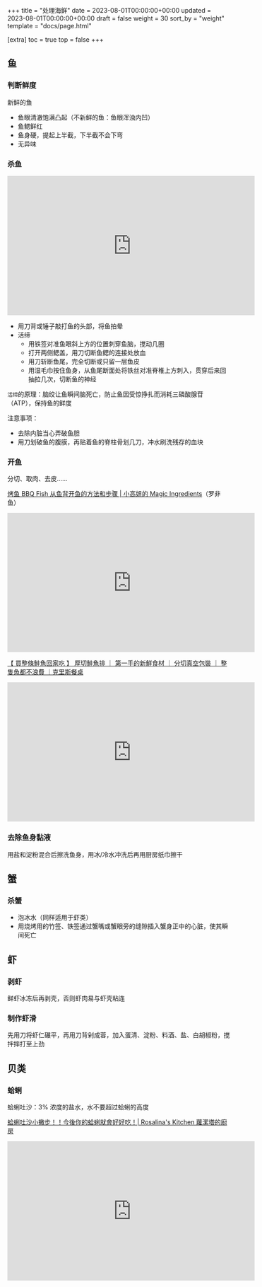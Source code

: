 +++
title = "处理海鲜"
date = 2023-08-01T00:00:00+00:00
updated = 2023-08-01T00:00:00+00:00
draft = false
weight = 30
sort_by = "weight"
template = "docs/page.html"

[extra]
toc = true
top = false
+++


## 鱼

### 判断鲜度

新鲜的鱼
- 鱼眼清澈饱满凸起（不新鲜的鱼：鱼眼浑浊内凹）
- 鱼鳃鲜红
- 鱼身硬，提起上半截，下半截不会下弯
- 无异味

### 杀鱼

<iframe width="560" height="315" src="https://www.youtube.com/embed/_LiXTes7yDA" title="YouTube video player" frameborder="0" allow="accelerometer; autoplay; clipboard-write; encrypted-media; gyroscope; picture-in-picture" allowfullscreen></iframe>

- 用刀背或锤子敲打鱼的头部，将鱼拍晕
- 活缔
	- 用铁签对准鱼眼斜上方的位置刺穿鱼脑，搅动几圈
	- 打开两侧鳃盖，用刀切断鱼鳃的连接处放血
	- 用刀斩断鱼尾，完全切断或只留一层鱼皮
	- 用湿毛巾按住鱼身，从鱼尾断面处将铁丝对准脊椎上方刺入，贯穿后来回抽拉几次，切断鱼的神经

`活缔`的原理：脑绞让鱼瞬间脑死亡，防止鱼因受惊挣扎而消耗三磷酸腺苷（ATP），保持鱼的鲜度

注意事项：
- 去除内脏当心弄破鱼胆
- 用刀划破鱼的腹膜，再贴着鱼的脊柱骨划几刀，冲水刷洗残存的血块

### 开鱼

分切、取肉、去皮……

[烤鱼 BBQ Fish 从鱼背开鱼的方法和步骤 | 小高姐的 Magic Ingredients](https://www.youtube.com/watch?v=3GeG8wzJXdU)（罗非鱼）

<iframe width="560" height="315" src="https://www.youtube.com/embed/3GeG8wzJXdU" title="YouTube video player" frameborder="0" allow="accelerometer; autoplay; clipboard-write; encrypted-media; gyroscope; picture-in-picture" allowfullscreen></iframe>


[【 買整條鮭魚回家吃 】 厚切鮭魚排 ｜ 第一手的新鮮食材 ｜ 分切真空包裝 ｜ 整隻魚都不浪費 ｜克里斯餐桌](https://www.youtube.com/watch?v=wyZoOVRjCHs)

<iframe width="560" height="315" src="https://www.youtube.com/embed/wyZoOVRjCHs" title="YouTube video player" frameborder="0" allow="accelerometer; autoplay; clipboard-write; encrypted-media; gyroscope; picture-in-picture" allowfullscreen></iframe>


### 去除鱼身黏液

用盐和淀粉混合后擦洗鱼身，用冰/冷水冲洗后再用厨房纸巾擦干


## 蟹

### 杀蟹
- 泡冰水（同样适用于虾类）
- 用烧烤用的竹签、铁签通过蟹嘴或蟹眼旁的缝隙插入蟹身正中的心脏，使其瞬间死亡


## 虾

### 剥虾

鲜虾冰冻后再剥壳，否则虾肉易与虾壳粘连

### 制作虾滑

先用刀将虾仁碾平，再用刀背剁成蓉，加入蛋清、淀粉、料酒、盐、白胡椒粉，搅拌摔打至上劲

## 贝类

### 蛤蜊

蛤蜊吐沙：3% 浓度的盐水，水不要超过蛤蜊的高度

[蛤蜊吐沙小撇步！！今後你的蛤蜊就會好好吃！| Rosalina's Kitchen 蘿潔塔的廚房](https://www.youtube.com/watch?v=s68IVVJQqfk)

<iframe width="560" height="315" src="https://www.youtube.com/embed/s68IVVJQqfk" title="YouTube video player" frameborder="0" allow="accelerometer; autoplay; clipboard-write; encrypted-media; gyroscope; picture-in-picture" allowfullscreen></iframe>


